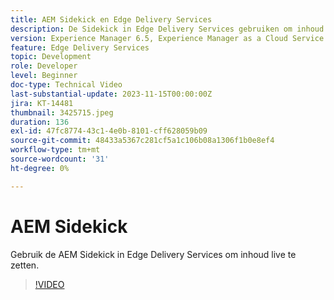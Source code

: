 ```yaml
---
title: AEM Sidekick en Edge Delivery Services
description: De Sidekick in Edge Delivery Services gebruiken om inhoud live te zetten.
version: Experience Manager 6.5, Experience Manager as a Cloud Service
feature: Edge Delivery Services
topic: Development
role: Developer
level: Beginner
doc-type: Technical Video
last-substantial-update: 2023-11-15T00:00:00Z
jira: KT-14481
thumbnail: 3425715.jpeg
duration: 136
exl-id: 47fc8774-43c1-4e0b-8101-cff628059b09
source-git-commit: 48433a5367c281cf5a1c106b08a1306f1b0e8ef4
workflow-type: tm+mt
source-wordcount: '31'
ht-degree: 0%

---
```


# AEM Sidekick

Gebruik de AEM Sidekick in Edge Delivery Services om inhoud live te zetten.

>[!VIDEO](https://video.tv.adobe.com/v/3425715/?learn=on)
